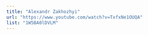 ```yaml
---
title: "Alexandr Zakhozhyi"
url: "https://www.youtube.com/watch?v=TxfxNe1OUQA"
list: "1W5BA0lDVLM"
---
```

